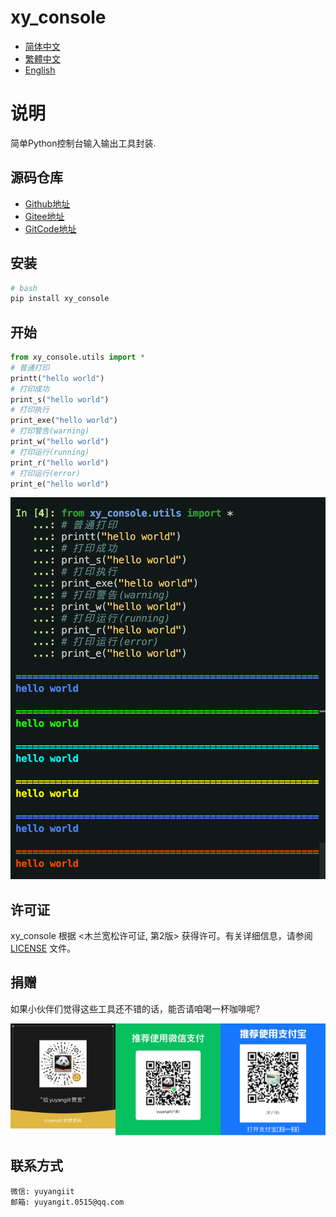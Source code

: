 # xy_console

- [简体中文](README.md)
- [繁體中文](readme/README.zh-hant.md)
- [English](readme/README.en.md)

# 说明
简单Python控制台输入输出工具封装.

## 源码仓库

- <a href="https://github.com/xy-base/xy_console.git" target="_blank">Github地址</a>  
- <a href="https://gitee.com/xy-opensource/xy_console.git" target="_blank">Gitee地址</a>  
- <a href="https://gitcode.com/xy-opensource/xy_console.git" target="_blank">GitCode地址</a>  

## 安装

```bash
# bash
pip install xy_console
```

## 开始

```python
from xy_console.utils import *
# 普通打印
printt("hello world")
# 打印成功
print_s("hello world")
# 打印执行
print_exe("hello world")
# 打印警告(warning)
print_w("hello world")
# 打印运行(running)
print_r("hello world")
# 打印运行(error)
print_e("hello world")

```

![运行结果](./readme/image.png)

## 许可证
xy_console 根据 <木兰宽松许可证, 第2版> 获得许可。有关详细信息，请参阅 [LICENSE](LICENSE) 文件。

## 捐赠

如果小伙伴们觉得这些工具还不错的话，能否请咱喝一杯咖啡呢?  

![Pay-Total](./readme/Pay-Total.png)


## 联系方式
```
微信: yuyangiit
邮箱: yuyangit.0515@qq.com
```